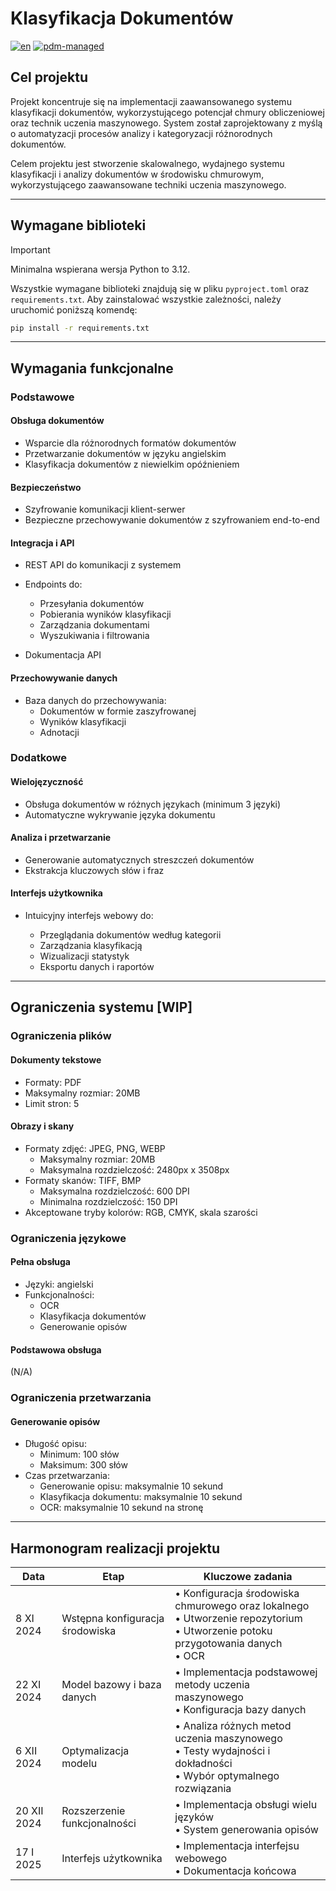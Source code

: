 # Klasyfikacja Dokumentów

[![en](https://img.shields.io/badge/lang-en-green.svg)](./README.en.md)
[![pdm-managed](https://img.shields.io/endpoint?url=https%3A%2F%2Fcdn.jsdelivr.net%2Fgh%2Fpdm-project%2F.github%2Fbadge.json)](https://pdm-project.org)

## Cel projektu

Projekt koncentruje się na implementacji zaawansowanego systemu klasyfikacji dokumentów, wykorzystującego potencjał
chmury obliczeniowej oraz technik uczenia maszynowego. System został zaprojektowany z myślą o automatyzacji procesów
analizy i kategoryzacji różnorodnych dokumentów.

Celem projektu jest stworzenie skalowalnego, wydajnego systemu klasyfikacji i analizy dokumentów w środowisku chmurowym,
wykorzystującego zaawansowane techniki uczenia maszynowego.

---

## Wymagane biblioteki

> [!IMPORTANT]
> Minimalna wspierana wersja Python to 3.12.

Wszystkie wymagane biblioteki znajdują się w pliku `pyproject.toml` oraz `requirements.txt`. Aby zainstalować wszystkie
zależności, należy uruchomić poniższą komendę:

```bash
pip install -r requirements.txt
```

---

## Wymagania funkcjonalne

### Podstawowe

#### Obsługa dokumentów

* Wsparcie dla różnorodnych formatów dokumentów
* Przetwarzanie dokumentów w języku angielskim
* Klasyfikacja dokumentów z niewielkim opóźnieniem

#### Bezpieczeństwo

* Szyfrowanie komunikacji klient-serwer
* Bezpieczne przechowywanie dokumentów z szyfrowaniem end-to-end

#### Integracja i API

* REST API do komunikacji z systemem

* Endpoints do:
    - Przesyłania dokumentów
    - Pobierania wyników klasyfikacji
    - Zarządzania dokumentami
    - Wyszukiwania i filtrowania

* Dokumentacja API

#### Przechowywanie danych

* Baza danych do przechowywania:
    - Dokumentów w formie zaszyfrowanej
    - Wyników klasyfikacji
    - Adnotacji

### Dodatkowe

#### Wielojęzyczność

* Obsługa dokumentów w różnych językach (minimum 3 języki)
* Automatyczne wykrywanie języka dokumentu

#### Analiza i przetwarzanie

* Generowanie automatycznych streszczeń dokumentów
* Ekstrakcja kluczowych słów i fraz

#### Interfejs użytkownika

* Intuicyjny interfejs webowy do:

    - Przeglądania dokumentów według kategorii
    - Zarządzania klasyfikacją
    - Wizualizacji statystyk
    - Eksportu danych i raportów

---

## Ograniczenia systemu [WIP]

### Ograniczenia plików

#### Dokumenty tekstowe

* Formaty: PDF
* Maksymalny rozmiar: 20MB
* Limit stron: 5

#### Obrazy i skany

* Formaty zdjęć: JPEG, PNG, WEBP
    - Maksymalny rozmiar: 20MB
    - Maksymalna rozdzielczość: 2480px x 3508px
* Formaty skanów: TIFF, BMP
    - Maksymalna rozdzielczość: 600 DPI
    - Minimalna rozdzielczość: 150 DPI
* Akceptowane tryby kolorów: RGB, CMYK, skala szarości

### Ograniczenia językowe

#### Pełna obsługa

* Języki: angielski
* Funkcjonalności:
    - OCR
    - Klasyfikacja dokumentów
    - Generowanie opisów

#### Podstawowa obsługa

(N/A)

### Ograniczenia przetwarzania

#### Generowanie opisów

* Długość opisu:
    - Minimum: 100 słów
    - Maksimum: 300 słów
* Czas przetwarzania:
    - Generowanie opisu: maksymalnie 10 sekund
    - Klasyfikacja dokumentu: maksymalnie 10 sekund
    - OCR: maksymalnie 10 sekund na stronę

---

## Harmonogram realizacji projektu

| Data        | Etap                            | Kluczowe zadania                                                                                                                          |
|-------------|---------------------------------|-------------------------------------------------------------------------------------------------------------------------------------------|
| 8 XI 2024   | Wstępna konfiguracja środowiska | • Konfiguracja środowiska chmurowego oraz lokalnego<br>• Utworzenie repozytorium<br>• Utworzenie potoku przygotowania danych<br>• OCR<br> |
| 22 XI 2024  | Model bazowy i baza danych      | • Implementacja podstawowej metody uczenia maszynowego<br>• Konfiguracja bazy danych<br>                                                  |
| 6 XII 2024  | Optymalizacja modelu            | • Analiza różnych metod uczenia maszynowego<br>• Testy wydajności i dokładności<br>• Wybór optymalnego rozwiązania                        |
| 20 XII 2024 | Rozszerzenie funkcjonalności    | • Implementacja obsługi wielu języków<br>• System generowania opisów<br>                                                                  |
| 17 I 2025   | Interfejs użytkownika           | • Implementacja interfejsu webowego<br>• Dokumentacja końcowa                                                                             |